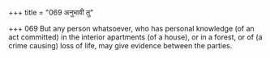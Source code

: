 +++
title = "069 अनुभावी तु"

+++
069	But any person whatsoever, who has personal knowledge (of an act committed) in the interior apartments (of a house), or in a forest, or of (a crime causing) loss of life, may give evidence between the parties.
